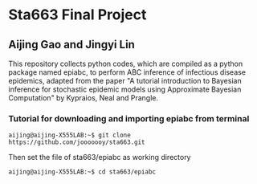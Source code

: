 # Sta663 Final Project
## Aijing Gao and Jingyi Lin
This repository collects python codes, which are compiled as a python package named epiabc, to perform ABC inference of infectious disease epidemics, adapted from the paper "A tutorial introduction to Bayesian inference for stochastic epidemic models using Approximate Bayesian Computation" by Kypraios, Neal and Prangle. 

### Tutorial for downloading and importing epiabc from terminal

```console
aijing@aijing-X555LAB:~$ git clone https://github.com/jooooooy/sta663.git
```
Then set the file of sta663/epiabc as working directory
```console
aijing@aijing-X555LAB:~$ cd sta663/epiabc
```
